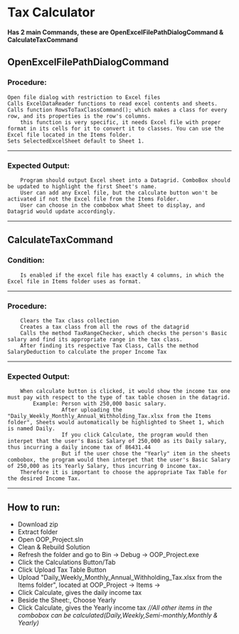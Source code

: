 # Tax Calculator

**Has 2 main Commands, these are OpenExcelFilePathDialogCommand & CalculateTaxCommand**

## OpenExcelFilePathDialogCommand
### Procedure:
	Open file dialog with restriction to Excel files
	Calls ExcelDataReader functions to read excel contents and sheets.
	Calls function RowsToTaxClassCommand(); which makes a class for every row, and its properties is the row's columns.
		this function is very specific, it needs Excel file with proper format in its cells for it to convert it to classes. You can use the Excel file located in the Items folder.
	Sets SelectedExcelSheet default to Sheet 1.
***
### Expected Output:
		Program should output Excel sheet into a Datagrid. ComboBox should be updated to highlight the first Sheet's name.
		User can add any Excel file, but the calculate button won't be activated if not the Excel file from the Items Folder.
		User can choose in the combobox what Sheet to display, and Datagrid would update accordingly.
***
## CalculateTaxCommand
### Condition:
		Is enabled if the excel file has exactly 4 columns, in which the Excel file in Items folder uses as format.
***
### Procedure:
		Clears the Tax class collection
		Creates a tax class from all the rows of the datagrid
		Calls the method TaxRangeChecker, which checks the person's Basic salary and find its appropriate range in the tax class.
		After finding its respective Tax Class, Calls the method SalaryDeduction to calculate the proper Income Tax
***
### Expected Output:
		When calculate button is clicked, it would show the income tax one must pay with respect to the type of tax table chosen in the datagrid.
			Example: Person with 250,000 basic salary.
					 After uploading the	"Daily_Weekly_Monthly_Annual_Withholding_Tax.xlsx from the Items folder", Sheets would automatically be highlighted to Sheet 1, which is named Daily.
					 If you click Calculate, the program would then interpet that the user's Basic Salary of 250,000 as its Daily salary, thus incurring a daily income tax of 86431.44
					 But if the user chose the "Yearly" item in the sheets combobox, the program would then interpet that the user's Basic Salary of 250,000 as its Yearly Salary, thus incurring 0 income tax.
		Therefore it is important to choose the appropriate Tax Table for the desired Income Tax.
***			
## How to run:
* Download zip
* Extract folder
* Open OOP_Project.sln
* Clean & Rebuild Solution
* Refresh the folder and go to Bin -> Debug -> OOP_Project.exe
* Click the Calculations Button/Tab
* Click Upload Tax Table Button
* Upload "Daily_Weekly_Monthly_Annual_Withholding_Tax.xlsx from the Items folder", located at OOP_Project -> Items ->
* Click Calculate, gives the daily income tax
* Beside the Sheet:, Choose Yearly
* Click Calculate, gives the Yearly income tax
*//All other items in the combobox can be calculated(Daily,Weekly,Semi-monthly,Monthly & Yearly)*